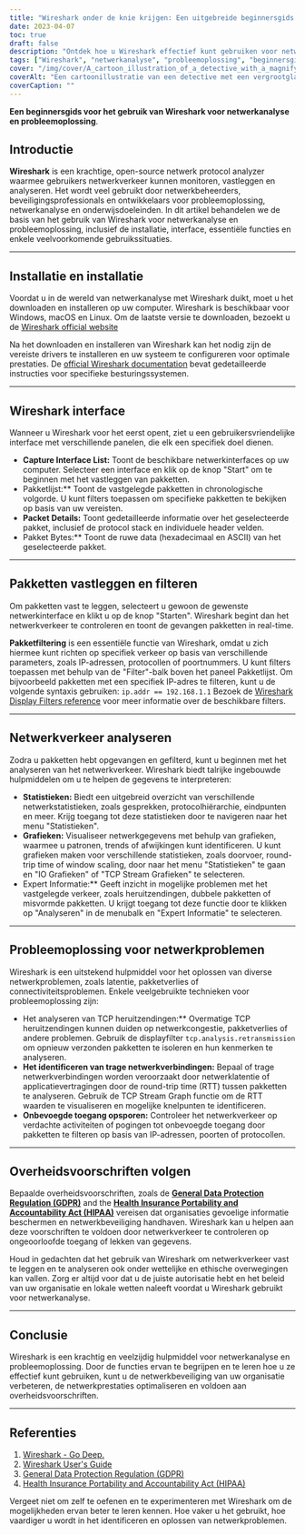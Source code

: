 ```yaml
---
title: "Wireshark onder de knie krijgen: Een uitgebreide beginnersgids voor netwerkanalyse"
date: 2023-04-07
toc: true
draft: false
description: "Ontdek hoe u Wireshark effectief kunt gebruiken voor netwerkanalyse en probleemoplossing met deze gedetailleerde beginnersgids."
tags: ["Wireshark", "netwerkanalyse", "probleemoplossing", "beginnersgids", "netwerkbewaking", "pakketopname", "netwerkprotocollen", "TCP IP", "datavisualisatie", "netwerkbeveiliging", "opvangfilters", "weergavefilters", "netwerkapparaten", "Ethernet", "netwerktopologie", "netwerkdiagnostiek", "netwerkadministratie", "netwerkprestaties", "Wireshark tutorial", "datapakketten"]
cover: "/img/cover/A_cartoon_illustration_of_a_detective_with_a_magnifying_glass.png"
coverAlt: "Een cartoonillustratie van een detective met een vergrootglas die netwerkkabels analyseert, terwijl het Wireshark-logo erboven zweeft, als symbool voor het proces van netwerkproblemen oplossen en analyseren met behulp van Wireshark."
coverCaption: ""
---
```


**Een beginnersgids voor het gebruik van Wireshark voor netwerkanalyse en probleemoplossing**.

## Introductie

**Wireshark** is een krachtige, open-source netwerk protocol analyzer waarmee gebruikers netwerkverkeer kunnen monitoren, vastleggen en analyseren. Het wordt veel gebruikt door netwerkbeheerders, beveiligingsprofessionals en ontwikkelaars voor probleemoplossing, netwerkanalyse en onderwijsdoeleinden. In dit artikel behandelen we de basis van het gebruik van Wireshark voor netwerkanalyse en probleemoplossing, inclusief de installatie, interface, essentiële functies en enkele veelvoorkomende gebruikssituaties.

______

## Installatie en installatie

Voordat u in de wereld van netwerkanalyse met Wireshark duikt, moet u het downloaden en installeren op uw computer. Wireshark is beschikbaar voor Windows, macOS en Linux. Om de laatste versie te downloaden, bezoekt u de [Wireshark official website](https://www.wireshark.org/#download)

Na het downloaden en installeren van Wireshark kan het nodig zijn de vereiste drivers te installeren en uw systeem te configureren voor optimale prestaties. De [official Wireshark documentation](https://www.wireshark.org/docs/wsug_html_chunked/) bevat gedetailleerde instructies voor specifieke besturingssystemen.

______

## Wireshark interface

Wanneer u Wireshark voor het eerst opent, ziet u een gebruikersvriendelijke interface met verschillende panelen, die elk een specifiek doel dienen.

- **Capture Interface List:** Toont de beschikbare netwerkinterfaces op uw computer. Selecteer een interface en klik op de knop "Start" om te beginnen met het vastleggen van pakketten.
- Pakketlijst:** Toont de vastgelegde pakketten in chronologische volgorde. U kunt filters toepassen om specifieke pakketten te bekijken op basis van uw vereisten.
- **Packet Details:** Toont gedetailleerde informatie over het geselecteerde pakket, inclusief de protocol stack en individuele header velden.
- Pakket Bytes:** Toont de ruwe data (hexadecimaal en ASCII) van het geselecteerde pakket.

______

## Pakketten vastleggen en filteren

Om pakketten vast te leggen, selecteert u gewoon de gewenste netwerkinterface en klikt u op de knop "Starten". Wireshark begint dan het netwerkverkeer te controleren en toont de gevangen pakketten in real-time.

**Pakketfiltering** is een essentiële functie van Wireshark, omdat u zich hiermee kunt richten op specifiek verkeer op basis van verschillende parameters, zoals IP-adressen, protocollen of poortnummers. U kunt filters toepassen met behulp van de "Filter"-balk boven het paneel Pakketlijst. Om bijvoorbeeld pakketten met een specifiek IP-adres te filteren, kunt u de volgende syntaxis gebruiken: `ip.addr == 192.168.1.1` Bezoek de [Wireshark Display Filters reference](https://www.wireshark.org/docs/man-pages/wireshark-filter.html) voor meer informatie over de beschikbare filters.

______

## Netwerkverkeer analyseren

Zodra u pakketten hebt opgevangen en gefilterd, kunt u beginnen met het analyseren van het netwerkverkeer. Wireshark biedt talrijke ingebouwde hulpmiddelen om u te helpen de gegevens te interpreteren:

- **Statistieken:** Biedt een uitgebreid overzicht van verschillende netwerkstatistieken, zoals gesprekken, protocolhiërarchie, eindpunten en meer. Krijg toegang tot deze statistieken door te navigeren naar het menu "Statistieken".
- **Grafieken:** Visualiseer netwerkgegevens met behulp van grafieken, waarmee u patronen, trends of afwijkingen kunt identificeren. U kunt grafieken maken voor verschillende statistieken, zoals doorvoer, round-trip time of window scaling, door naar het menu "Statistieken" te gaan en "IO Grafieken" of "TCP Stream Grafieken" te selecteren.
- Expert Informatie:** Geeft inzicht in mogelijke problemen met het vastgelegde verkeer, zoals heruitzendingen, dubbele pakketten of misvormde pakketten. U krijgt toegang tot deze functie door te klikken op "Analyseren" in de menubalk en "Expert Informatie" te selecteren.

______

## Probleemoplossing voor netwerkproblemen

Wireshark is een uitstekend hulpmiddel voor het oplossen van diverse netwerkproblemen, zoals latentie, pakketverlies of connectiviteitsproblemen. Enkele veelgebruikte technieken voor probleemoplossing zijn:

- Het analyseren van TCP heruitzendingen:** Overmatige TCP heruitzendingen kunnen duiden op netwerkcongestie, pakketverlies of andere problemen. Gebruik de displayfilter `tcp.analysis.retransmission` om opnieuw verzonden pakketten te isoleren en hun kenmerken te analyseren.
- **Het identificeren van trage netwerkverbindingen:** Bepaal of trage netwerkverbindingen worden veroorzaakt door netwerklatentie of applicatievertragingen door de round-trip time (RTT) tussen pakketten te analyseren. Gebruik de TCP Stream Graph functie om de RTT waarden te visualiseren en mogelijke knelpunten te identificeren.
- **Onbevoegde toegang opsporen:** Controleer het netwerkverkeer op verdachte activiteiten of pogingen tot onbevoegde toegang door pakketten te filteren op basis van IP-adressen, poorten of protocollen.

______

## Overheidsvoorschriften volgen

Bepaalde overheidsvoorschriften, zoals de [**General Data Protection Regulation (GDPR)**](https://eur-lex.europa.eu/legal-content/EN/TXT/?uri=CELEX:32016R0679) and the [**Health Insurance Portability and Accountability Act (HIPAA)**](https://www.hhs.gov/hipaa/index.html) vereisen dat organisaties gevoelige informatie beschermen en netwerkbeveiliging handhaven. Wireshark kan u helpen aan deze voorschriften te voldoen door netwerkverkeer te controleren op ongeoorloofde toegang of lekken van gegevens.

Houd in gedachten dat het gebruik van Wireshark om netwerkverkeer vast te leggen en te analyseren ook onder wettelijke en ethische overwegingen kan vallen. Zorg er altijd voor dat u de juiste autorisatie hebt en het beleid van uw organisatie en lokale wetten naleeft voordat u Wireshark gebruikt voor netwerkanalyse.

______

## Conclusie

Wireshark is een krachtig en veelzijdig hulpmiddel voor netwerkanalyse en probleemoplossing. Door de functies ervan te begrijpen en te leren hoe u ze effectief kunt gebruiken, kunt u de netwerkbeveiliging van uw organisatie verbeteren, de netwerkprestaties optimaliseren en voldoen aan overheidsvoorschriften.

______

## Referenties

1. [Wireshark - Go Deep.](https://www.wireshark.org/)
2. [Wireshark User's Guide](https://www.wireshark.org/docs/wsug_html_chunked/)
3. [General Data Protection Regulation (GDPR)](https://eur-lex.europa.eu/legal-content/EN/TXT/?uri=CELEX:32016R0679)
4. [Health Insurance Portability and Accountability Act (HIPAA)](https://www.hhs.gov/hipaa/index.html)

Vergeet niet om zelf te oefenen en te experimenteren met Wireshark om de mogelijkheden ervan beter te leren kennen. Hoe vaker u het gebruikt, hoe vaardiger u wordt in het identificeren en oplossen van netwerkproblemen.




